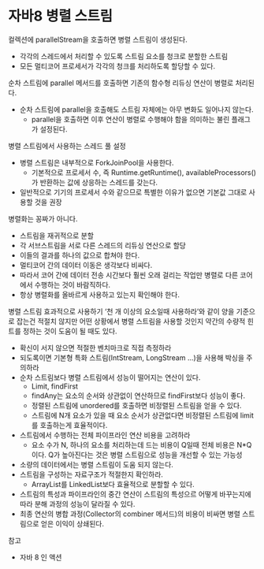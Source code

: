 # 자바8 병렬 스트림

컬렉션에 parallelStream을 호출하면 병렬 스트림이 생성된다.
* 각각의 스레드에서 처리할 수 있도록 스트림 요소를 청크로 분할한 스트림
* 모든 멀티코어 프로세서가 각각의 청크를 처리하도록 할당할 수 있다.

순차 스트림에 parallel 메서드를 호출하면 기존의 함수형 리듀싱 연산이 병렬로 처리된다.
* 순차 스트림에 parallel을 호출해도 스트림 자체에는 아무 변화도 일어나지 않는다.
    * parallel을 호출하면 이후 연산이 병렬로 수행해야 함을 의미하는 불린 플래그가 설정된다.

병렬 스트림에서 사용하는 스레드 풀 설정
* 병렬 스트림은 내부적으로 ForkJoinPool을 사용한다.
    * 기본적으로 프로세서 수, 즉 Runtime.getRuntime(), availableProcessors()가 반환하는 값에 상응하는 스레드를 갖는다.
* 일반적으로 기기의 프로세서 수와 같으므로 특별한 이유가 없으면 기본값 그대로 사용할 것을 권장

병렬화는 꽁짜가 아니다.
* 스트림을 재귀적으로 분할
* 각 서브스트림을 서로 다른 스레드의 리듀싱 연산으로 할당
* 이들의 결과를 하나의 값으로 합쳐야 한다.
* 멀티코어 간의 데이터 이동은 생각보다 비싸다.
* 따라서 코어 간에 데이터 전송 시간보다 훨씬 오래 걸리는 작업만 병렬로 다른 코어에서 수행하는 것이 바람직하다.
* 항상 병렬화를 올바르게 사용하고 있는지 확인해야 한다.

병렬 스트림 효과적으로 사용하기
‘천 개 이상의 요소일때 사용하라’와 같이 양을 기준으로 잡는건 적절치 않지만 어떤 상황에서 병렬 스트림을 사용할 것인지 약간의 수량적 힌트를 정하는 것이 도움이 될 때도 있다.
* 확신이 서지 않으면 적절한 벤치마크로 직접 측정하라
* 되도록이면 기본형 특화 스트림(IntStream, LongStream …)을 사용해 박싱을 주의하라
* 순차 스트림보다 병렬 스트림에서 성능이 떨어지는 연산이 있다.
    * Limit, findFirst
    * findAny는 요소의 순서와 상관없이 연산하므로 findFirst보다 성능이 좋다.
    * 정렬된 스트림에 unordered를 호출하면 비정렬된 스트림을 얻을 수 있다.
    * 스트림에 N개 요소가 있을 때 요소 순서가 상관없다면 비정렬된 스트림에 limit를 호출하는게 효율적이다.
* 스트림에서 수행하는 전체 파이프라인 연산 비용을 고려하라
    * 요소 수가 N, 하나의 요소를 처리하는데 드는 비용이 Q일때 전체 비용은 N*Q이다. Q가 높아진다는 것은 병렬 스트림으로 성능을 개선할 수 있는 가능성
* 소량의 데이터에서는 병렬 스트림이 도움 되지 않는다.
* 스트림을 구성하는 자료구조가 적절한지 확인하라.
    * ArrayList를 LinkedList보다 효율적으로 분할할 수 있다.
* 스트림의 특성과 파이프라인의 중간 연산이 스트림의 특성으르 어떻게 바꾸는지에 따라 분해 과정의 성능이 달라질 수 있다.
* 최종 연산의 병합 과정(Collector의 combiner 메서드)의 비용이 비싸면 병렬 스트림으로 얻은 이익이 상쇄된다.

참고
* 자바 8 인 액션